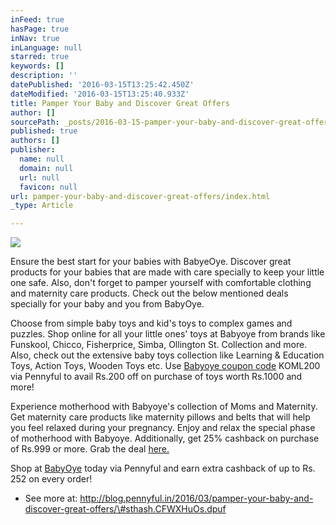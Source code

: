 ```yaml
---
inFeed: true
hasPage: true
inNav: true
inLanguage: null
starred: true
keywords: []
description: ''
datePublished: '2016-03-15T13:25:42.450Z'
dateModified: '2016-03-15T13:25:40.933Z'
title: Pamper Your Baby and Discover Great Offers
author: []
sourcePath: _posts/2016-03-15-pamper-your-baby-and-discover-great-offers.md
published: true
authors: []
publisher:
  name: null
  domain: null
  url: null
  favicon: null
url: pamper-your-baby-and-discover-great-offers/index.html
_type: Article

---
```

![](https://the-grid-user-content.s3-us-west-2.amazonaws.com/2740ce47-d93e-4e9f-9e78-bc22ce6782b3.jpg)

Ensure the best start for your babies with BabyeOye.  Discover great products for your babies that are made with care specially to keep your little one safe. Also, don't forget to pamper yourself with comfortable clothing and maternity care products. Check out the below mentioned deals specially for your baby and you from BabyOye.

Choose from simple baby toys and kid's toys to complex games and puzzles. Shop online for all your little ones' toys at Babyoye from brands like Funskool, Chicco, Fisherprice, Simba, Ollington St. Collection and more. Also, check out the extensive baby toys collection like Learning & Education Toys, Action Toys, Wooden Toys etc. Use [Babyoye coupon code][0] KOML200 via Pennyful to avail Rs.200 off on purchase of toys worth Rs.1000 and more!

Experience motherhood with Babyoye's collection of Moms and Maternity. Get maternity care products like maternity pillows and belts that will help you feel relaxed during your pregnancy. Enjoy and relax the special phase of motherhood with Babyoye. Additionally, get 25% cashback on purchase of Rs.999 or more. Grab the deal [here.][0]

Shop at [BabyOye][1] today via Pennyful and earn extra cashback of up to Rs. 252 on every order!

- See more at: http://blog.pennyful.in/2016/03/pamper-your-baby-and-discover-great-offers/\#sthash.CFWXHuOs.dpuf

[0]: http://www.pennyful.in/babyoye-coupons?couponid=90818
[1]: http://www.pennyful.in/babyoye-coupons